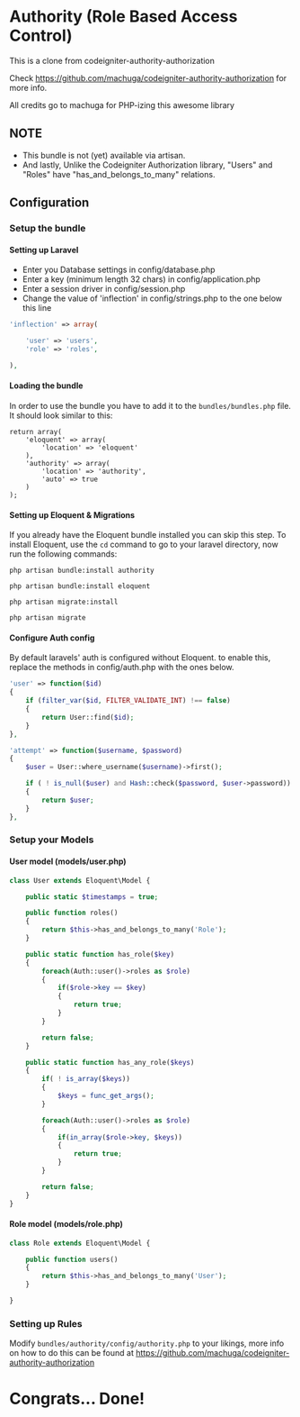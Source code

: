 # Authority (Role Based Access Control)

This is a clone from codeigniter-authority-authorization

Check https://github.com/machuga/codeigniter-authority-authorization for more info.

All credits go to machuga for PHP-izing this awesome library

## NOTE

- This bundle is not (yet) available via artisan.
- And lastly, Unlike the Codeigniter Authorization library, "Users" and "Roles" have "has_and_belongs_to_many" relations.


## Configuration

### Setup the bundle

#### Setting up Laravel

- Enter you Database settings in config/database.php
- Enter a key (minimum length 32 chars) in config/application.php
- Enter a session driver in config/session.php
- Change the value of 'inflection' in config/strings.php to the one below this line

```php
'inflection' => array(

	'user' => 'users',
	'role' => 'roles',

),
```

#### Loading the bundle

In order to use the bundle you have to add it to the `bundles/bundles.php` file.
It should look similar to this:

```
return array(
	'eloquent' => array(
		'location' => 'eloquent'
	),
	'authority' => array(
		'location' => 'authority',
		'auto' => true
	)
);
```


#### Setting up Eloquent & Migrations

If you already have the Eloquent bundle installed you can skip this step.
To install Eloquent, use the `cd` command to go to your laravel directory, now run the following commands:

`php artisan bundle:install authority`

`php artisan bundle:install eloquent`

`php artisan migrate:install`

`php artisan migrate`


#### Configure Auth config

By default laravels' auth is configured without Eloquent. to enable this, replace the methods in config/auth.php with the ones below.

```php
'user' => function($id)
{
	if (filter_var($id, FILTER_VALIDATE_INT) !== false)
	{
		return User::find($id);
	}
},

'attempt' => function($username, $password)
{
	$user = User::where_username($username)->first();

	if ( ! is_null($user) and Hash::check($password, $user->password))
	{
		return $user;
	}
},
```

### Setup your Models

#### User model (models/user.php)
```PHP
class User extends Eloquent\Model {

	public static $timestamps = true;

	public function roles()
	{
		return $this->has_and_belongs_to_many('Role');
	}

	public static function has_role($key)
	{
		foreach(Auth::user()->roles as $role)
		{
			if($role->key == $key)
			{
				return true;
			}
		}

		return false;
	}

	public static function has_any_role($keys)
	{
		if( ! is_array($keys))
		{
			$keys = func_get_args();
		}

		foreach(Auth::user()->roles as $role)
		{
			if(in_array($role->key, $keys))
			{
				return true;
			}
		}

		return false;
	}
}
```


#### Role model (models/role.php)
```PHP
class Role extends Eloquent\Model {

	public function users()
	{
		return $this->has_and_belongs_to_many('User');
	}

}
```

### Setting up Rules

Modify `bundles/authority/config/authority.php` to your likings, more info on how to do this can be found at https://github.com/machuga/codeigniter-authority-authorization

# Congrats... Done!